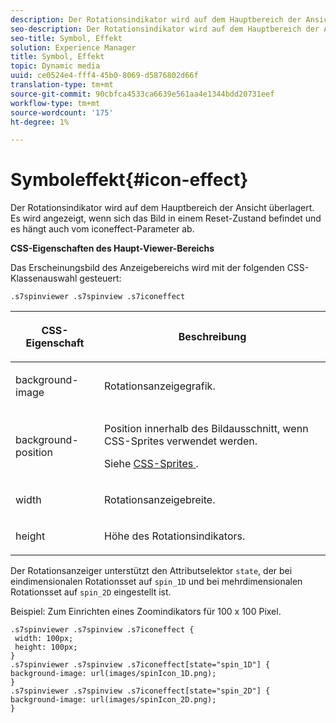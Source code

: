 ```yaml
---
description: Der Rotationsindikator wird auf dem Hauptbereich der Ansicht überlagert. Es wird angezeigt, wenn sich das Bild in einem Reset-Zustand befindet und es hängt auch vom iconeffect-Parameter ab.
seo-description: Der Rotationsindikator wird auf dem Hauptbereich der Ansicht überlagert. Es wird angezeigt, wenn sich das Bild in einem Reset-Zustand befindet und es hängt auch vom iconeffect-Parameter ab.
seo-title: Symbol, Effekt
solution: Experience Manager
title: Symbol, Effekt
topic: Dynamic media
uuid: ce0524e4-fff4-45b0-8069-d5876802d66f
translation-type: tm+mt
source-git-commit: 90cbfca4533ca6639e561aa4e1344bdd20731eef
workflow-type: tm+mt
source-wordcount: '175'
ht-degree: 1%

---
```



# Symboleffekt{#icon-effect}

Der Rotationsindikator wird auf dem Hauptbereich der Ansicht überlagert. Es wird angezeigt, wenn sich das Bild in einem Reset-Zustand befindet und es hängt auch vom iconeffect-Parameter ab.

<!--<a id="section_061E550C1C1D4DB2BD663A898895B38C"></a>-->

**CSS-Eigenschaften des Haupt-Viewer-Bereichs**

Das Erscheinungsbild des Anzeigebereichs wird mit der folgenden CSS-Klassenauswahl gesteuert:

```
.s7spinviewer .s7spinview .s7iconeffect
```

<table id="table_94EE3F5BBE4547C0B4943471CEE7EDE4"> 
 <thead> 
  <tr> 
   <th colname="col1" class="entry"> <p> CSS-Eigenschaft </p> </th> 
   <th colname="col2" class="entry"> <p>Beschreibung </p> </th> 
  </tr> 
 </thead>
 <tbody> 
  <tr> 
   <td colname="col1"> <p> <span class="codeph"> background-image  </span> </p> </td> 
   <td colname="col2"> <p> Rotationsanzeigegrafik. </p> </td> 
  </tr> 
  <tr> 
   <td colname="col1"> <p> <span class="codeph"> background-position  </span> </p> </td> 
   <td colname="col2"> <p> Position innerhalb des Bildausschnitt, wenn CSS-Sprites verwendet werden. </p> <p>Siehe <a href="../../../c-html5-s7-aem-asset-viewers/c-html5-spin-viewer-about/c-html5-spin-viewer-customizingviewer/c-html5-spin-viewer-customizingviewer.md#section-b671c70acf284cb0aea678c2d2e4babc" format="dita" scope="local"> CSS-Sprites </a>. </p> </td> 
  </tr> 
  <tr> 
   <td colname="col1"> <p> <span class="codeph"> width </span> </p> </td> 
   <td colname="col2"> <p>Rotationsanzeigebreite. </p> </td> 
  </tr> 
  <tr> 
   <td colname="col1"> <p> <span class="codeph"> height </span> </p> </td> 
   <td colname="col2"> <p>Höhe des Rotationsindikators. </p> </td> 
  </tr> 
 </tbody> 
</table>

Der Rotationsanzeiger unterstützt den Attributselektor `state`, der bei eindimensionalen Rotationsset auf `spin_1D` und bei mehrdimensionalen Rotationsset auf `spin_2D` eingestellt ist.

Beispiel: Zum Einrichten eines Zoomindikators für 100 x 100 Pixel.

```
.s7spinviewer .s7spinview .s7iconeffect { 
 width: 100px; 
 height: 100px; 
} 
.s7spinviewer .s7spinview .s7iconeffect[state="spin_1D"] { 
background-image: url(images/spinIcon_1D.png); 
} 
.s7spinviewer .s7spinview .s7iconeffect[state="spin_2D"] { 
background-image: url(images/spinIcon_2D.png); 
}
```

